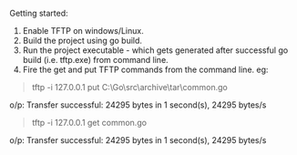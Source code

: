 Getting started:
1. Enable TFTP on windows/Linux.
2. Build the project using go build.
3. Run the project executable - which gets generated after successful go build (i.e. tftp.exe) from command line.
4. Fire the get and put TFTP commands from the command line. eg: 

>tftp -i 127.0.0.1 put C:\Go\src\archive\tar\common.go

o/p: Transfer successful: 24295 bytes in 1 second(s), 24295 bytes/s

>tftp -i 127.0.0.1 get common.go

o/p: Transfer successful: 24295 bytes in 1 second(s), 24295 bytes/s
